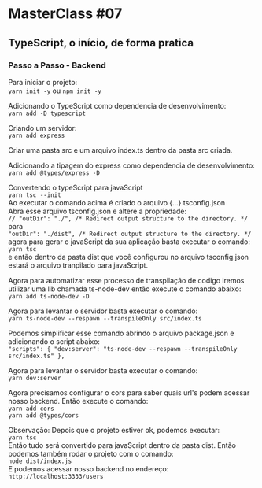 # MasterClass #07

## TypeScript, o início, de forma pratica

### Passo a Passo - Backend

Para iniciar o projeto:<br />
`yarn init -y` ou `npm init -y`<br />

Adicionando o TypeScript como dependencia de desenvolvimento:<br />
`yarn add -D typescript`<br />

Criando um servidor:<br />
`yarn add express`<br />

Criar uma pasta src e um arquivo index.ts dentro da pasta src criada.<br />

Adicionando a tipagem do express como dependencia de desenvolvimento: <br />
`yarn add @types/express -D`<br />

Convertendo o typeScript para javaScript<br />
`yarn tsc --init`<br />
Ao executar o comando acima é criado o arquivo {...} tsconfig.json<br />
Abra esse arquivo tsconfig.json e altere a propriedade:<br />
`// "outDir": "./", /* Redirect output structure to the directory. */`<br />
para<br />
`"outDir": "./dist", /* Redirect output structure to the directory. */`<br />
agora para gerar o javaScript da sua aplicação basta executar o comando:<br />
`yarn tsc`<br />
e então dentro da pasta dist que você configurou no arquivo tsconfig.json estará o arquivo tranpilado para javaScript.<br />

Agora para automatizar esse processo de transpilação de codigo iremos utilizar uma lib chamada ts-node-dev então execute o comando abaixo:<br />
`yarn add ts-node-dev -D`<br />

Agora para levantar o servidor basta executar o comando: <br />
`yarn ts-node-dev --respawn --transpileOnly src/index.ts`

Podemos simplificar esse comando abrindo o arquivo package.json e adicionando o script abaixo:<br />
`"scripts": { "dev:server": "ts-node-dev --respawn --transpileOnly src/index.ts" },`<br />

Agora para levantar o servidor basta executar o comando:<br />
`yarn dev:server`<br />

Agora precisamos configurar o cors para saber quais url's podem acessar nosso
backend. Então execute o comando:<br />
`yarn add cors`<br />
`yarn add @types/cors`<br />

Observação: Depois que o projeto estiver ok, podemos executar:<br />
`yarn tsc`<br />
Então tudo será convertido para javaScript dentro da pasta dist.
Então podemos também rodar o projeto com o comando:<br />
`node dist/index.js`<br />
E podemos acessar nosso backend no endereço:<br />
`http://localhost:3333/users`
